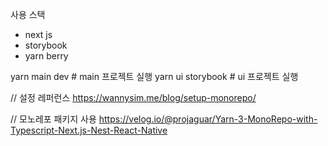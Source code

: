 사용 스택

- next js
- storybook
- yarn berry

yarn main dev # main 프로젝트 실행
yarn ui storybook # ui 프로젝트 실행

// 설정 레퍼런스
https://wannysim.me/blog/setup-monorepo/

// 모노레포 패키지 사용
https://velog.io/@projaguar/Yarn-3-MonoRepo-with-Typescript-Next.js-Nest-React-Native
